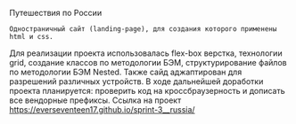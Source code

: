 Путешествия по России

	Одностраничный сайт (landing-page), для создания которого применены html и css.
Для реализации проекта использовалась flex-box верстка, технологии grid, создание классов по методологии БЭМ, структурирование файлов по методологии БЭМ Nested. Также сайд аджаптирован для разрешений различных устройств.
	В ходе дальнейшей доработки проекта планируется: проверить код на кроссбраузерность и дописать все вендорные префиксы.
	Ссылка на проект https://everseventeen17.github.io/sprint-3__russia/
